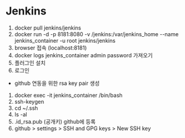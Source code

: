 # Jenkins
1. docker pull jenkins/jenkins
2. docker run -d -p 8181:8080 -v /jenkins:/var/jenkins_home --name jenkins_container -u root jenkins/jenkins
3. browser 접속 (localhost:8181)
4. docker logs jenkins_container admin password 가져오기
5. 플러그인 설치
6. 로그인

- github 연동을 위한 rsa key pair 생성
1. docker exec -it jenkins_container /bin/bash
2. ssh-keygen
3. cd ~/.ssh
4. ls -al
5. .id_rsa.pub (공개키) github에 등록
6. github > settings > SSH and GPG keys > New SSH key
